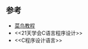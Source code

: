 ## 参考

* [菜鸟教程](https://www.runoob.com/cprogramming/c-tutorial.html)
* <<21天学会C语言程序设计>>
* <<C程序设计语言>>

